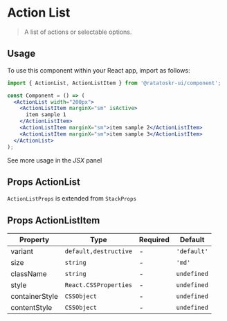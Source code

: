 # Action List

> A list of actions or selectable options.

## Usage

To use this component within your React app, import as follows:

```jsx
import { ActionList, ActionListItem } from '@ratatoskr-ui/component';

const Component = () => (
  <ActionList width="200px">
    <ActionListItem marginX="sm" isActive>
      item sample 1
    </ActionListItem>
    <ActionListItem marginX="sm">item sample 2</ActionListItem>
    <ActionListItem marginX="sm">item sample 3</ActionListItem>
  </ActionList>
);
```

See more usage in the _JSX_ panel

## Props ActionList

`ActionListProps` is extended from `StackProps`

## Props ActionListItem

| Property       | Type                  | Required | Default     |
| -------------- | --------------------- | -------- | ----------- |
| variant        | `default,destructive` | -        | `'default'` |
| size           | `string`              | -        | `'md'`      |
| className      | `string`              | -        | `undefined` |
| style          | `React.CSSProperties` | -        | `undefined` |
| containerStyle | `CSSObject`           | -        | `undefined` |
| contentStyle   | `CSSObject`           | -        | `undefined` |
